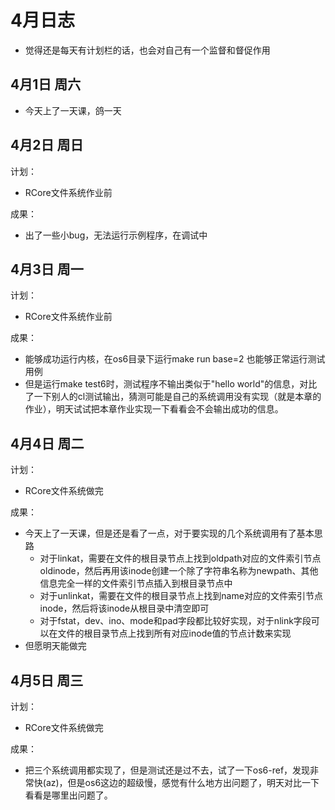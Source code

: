 # 4月日志
+ 觉得还是每天有计划栏的话，也会对自己有一个监督和督促作用
## 4月1日 周六
+ 今天上了一天课，鸽一天
## 4月2日 周日
计划：
+ RCore文件系统作业前

成果：
+ 出了一些小bug，无法运行示例程序，在调试中
## 4月3日 周一
计划：
+ RCore文件系统作业前

成果：
+ 能够成功运行内核，在os6目录下运行make run base=2 也能够正常运行测试用例
+ 但是运行make test6时，测试程序不输出类似于"hello world"的信息，对比了一下别人的cl测试输出，猜测可能是自己的系统调用没有实现（就是本章的作业），明天试试把本章作业实现一下看看会不会输出成功的信息。

## 4月4日 周二
计划：
+ RCore文件系统做完

成果：
+ 今天上了一天课，但是还是看了一点，对于要实现的几个系统调用有了基本思路
  + 对于linkat，需要在文件的根目录节点上找到oldpath对应的文件索引节点oldinode，然后再用该inode创建一个除了字符串名称为newpath、其他信息完全一样的文件索引节点插入到根目录节点中
  + 对于unlinkat，需要在文件的根目录节点上找到name对应的文件索引节点inode，然后将该inode从根目录中清空即可
  + 对于fstat，dev、ino、mode和pad字段都比较好实现，对于nlink字段可以在文件的根目录节点上找到所有对应inode值的节点计数来实现
+ 但愿明天能做完 

## 4月5日 周三
计划：
+ RCore文件系统做完

成果：
+ 把三个系统调用都实现了，但是测试还是过不去，试了一下os6-ref，发现非常快(az)，但是os6这边的超级慢，感觉有什么地方出问题了，明天对比一下看看是哪里出问题了。
